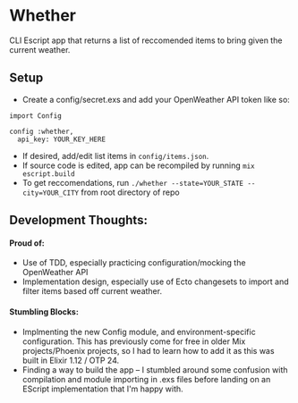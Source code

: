 # Whether

CLI Escript app that returns a list of reccomended items to bring given the current weather.

## Setup

- Create a config/secret.exs and add your OpenWeather API token like so:

```
import Config

config :whether,
  api_key: YOUR_KEY_HERE

```

- If desired, add/edit list items in `config/items.json`.
- If source code is edited, app can be recompiled by running `mix escript.build`
- To get reccomendations, run `./whether --state=YOUR_STATE --city=YOUR_CITY` from root directory of repo

## Development Thoughts:

#### Proud of:
- Use of TDD, especially practicing configuration/mocking the OpenWeather API
- Implementation design, especially use of Ecto changesets to import and filter items based off current weather.

#### Stumbling Blocks:
- Implmenting the new Config module, and environment-specific configuration. This has previously come for free in older Mix projects/Phoenix projects, so I had to learn how to add it as this was built in Elixir 1.12 / OTP 24.
- Finding a way to build the app – I stumbled around some confusion with compilation and module importing in .exs files before landing on an EScript implementation that I'm happy with.
